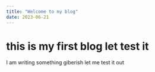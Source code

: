 ```yaml
---
title: "Welcome to my blog"
date: 2023-06-21
---
```

# this is my first blog let test it 

I am writing something giberish let me test it out
